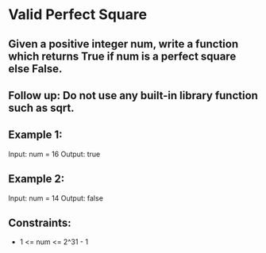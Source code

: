 # Valid Perfect Square

## Given a positive integer num, write a function which returns True if num is a perfect square else False.

## Follow up: Do not use any built-in library function such as sqrt.

 

## Example 1:

Input: num = 16
Output: true

## Example 2:

Input: num = 14
Output: false
 

## Constraints:

- 1 <= num <= 2^31 - 1
